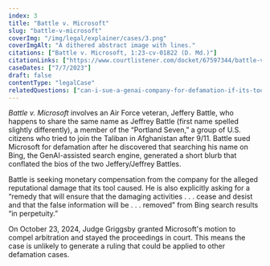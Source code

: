 ```yaml
---
index: 3
title: "Battle v. Microsoft"
slug: "battle-v-microsoft"
coverImg: "/img/legal/explainer/cases/3.png"
coverImgAlt: "A dithered abstract image with lines."
citations: ["Battle v. Microsoft, 1:23-cv-01822 (D. Md.)"]
citationLinks: ["https://www.courtlistener.com/docket/67597344/battle-v-microsoft-corporation/"]
caseDates: ["7/7/2023"]
draft: false 
contentType: "legalCase"
relatedQuestions: ["can-i-sue-a-genai-company-for-defamation-if-its-tool-generates-false-information-about-me"]
---
```

_Battle v. Microsoft_ involves an Air Force veteran, Jeffery Battle, who happens to share the same name as Jeffrey Battle (first name spelled slightly differently), a member of the “Portland Seven,” a group of U.S. citizens who tried to join the Taliban in Afghanistan after 9/11. Battle sued Microsoft for defamation after he discovered that searching his name on Bing, the GenAI-assisted search engine, generated a short blurb that conflated the bios of the two Jeffery/Jeffrey Battles.

Battle is seeking monetary compensation from the company for the alleged reputational damage that its tool caused. He is also explicitly asking for a “remedy that will ensure that the damaging activities . . . cease and desist and that the false information will be . . . removed” from Bing search results “in perpetuity.” 

On October 23, 2024, Judge Griggsby granted Microsoft's motion to compel arbitration and stayed the proceedings in court. This means the case is unlikely to generate a ruling that could be applied to other defamation cases.
